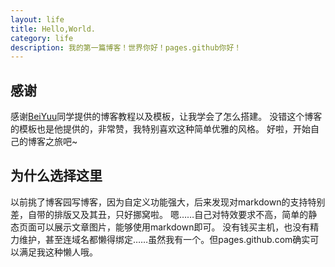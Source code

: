 ```yaml
---
layout: life
title: Hello,World.
category: life
description: 我的第一篇博客！世界你好！pages.github你好！
---
```

## 感谢
感谢[BeiYuu](http://beiyuu.com "BeiYuu")同学提供的博客教程以及模板，让我学会了怎么搭建。
没错这个博客的模板也是他提供的，非常赞，我特别喜欢这种简单优雅的风格。
好啦，开始自己的博客之旅吧~

## 为什么选择这里
以前挑了博客园写博客，因为自定义功能强大，后来发现对markdown的支持特别差，自带的排版又及其丑，只好挪窝啦。
嗯……自己对特效要求不高，简单的静态页面可以展示文章图片，能够使用markdown即可。
没有钱买主机，也没有精力维护，甚至连域名都懒得绑定……虽然我有一个。但pages.github.com确实可以满足我这种懒人哦。
